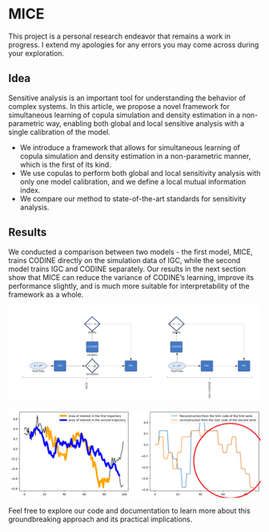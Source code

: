 # MICE
This project is a personal research endeavor that remains a work in progress. I extend my apologies for any errors you may come across during your exploration.

## Idea
Sensitive analysis is an important tool for understanding the behavior of complex systems. In this article, we propose a novel framework for simultaneous learning of copula simulation and density estimation in a non-parametric way, enabling both global and local sensitive analysis with a single calibration of the model.

- We introduce a framework that allows for simultaneous learning of copula simulation and density estimation in a non-parametric manner, which is the first of its kind.
- We use copulas to perform both global and local sensitivity analysis with only one model calibration, and we define a local mutual information index.
- We compare our method to state-of-the-art standards for sensitivity analysis.
  
## Results 

We conducted a comparison between two models - the first model, MICE, trains CODINE directly on the simulation data of IGC, while the second model trains IGC and CODINE separately. Our results in the next section show that MICE can reduce the variance of CODINE’s learning, improve its performance slightly, and is much more suitable for interpretability of the framework as a whole.

![Alt Text](https://github.com/c1adrien/MICE/blob/main/results%20paper/model.png)



![Alt Text](https://github.com/c1adrien/LSH_for_neural_networks_validation/blob/main/LSH/results/second%20pattern.png)


Feel free to explore our code and documentation to learn more about this groundbreaking approach and its practical implications.
